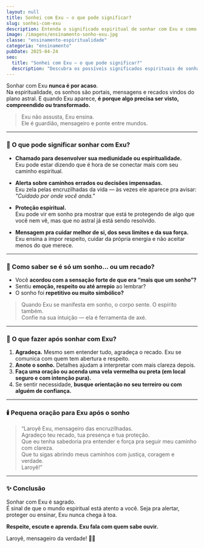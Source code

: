 ```yaml
---
layout: null
title: Sonhei com Exu — o que pode significar?
slug: sonhei-com-exu
description: Entenda o significado espiritual de sonhar com Exu e como interpretar esse chamado com respeito e consciência.
image: /imagens/ensinamento-sonho-exu.jpg
classe: "ensinamento-espiritualidade"
categoria: "ensinamento"
pubDate: 2025-04-24
seo:
  title: "Sonhei com Exu — o que pode significar?"
  description: "Descubra os possíveis significados espirituais de sonhar com Exu, como interpretar esse sinal do astral e o que fazer após o sonho."
---
```


Sonhar com Exu **nunca é por acaso**.  
Na espiritualidade, os sonhos são portais, mensagens e recados vindos do plano astral. E quando Exu aparece, **é porque algo precisa ser visto, compreendido ou transformado.**

> Exu não assusta, Exu ensina.  
> Ele é guardião, mensageiro e ponte entre mundos.  

---

### 🔮 O que pode significar sonhar com Exu?

- **Chamado para desenvolver sua mediunidade ou espiritualidade.**  
  Exu pode estar dizendo que é hora de se conectar mais com seu caminho espiritual.

- **Alerta sobre caminhos errados ou decisões impensadas.**  
  Exu zela pelas encruzilhadas da vida — às vezes ele aparece pra avisar: _"Cuidado por onde você anda."_

- **Proteção espiritual.**  
  Exu pode vir em sonho pra mostrar que está te protegendo de algo que você nem vê, mas que no astral já está sendo resolvido.

- **Mensagem pra cuidar melhor de si, dos seus limites e da sua força.**  
  Exu ensina a impor respeito, cuidar da própria energia e não aceitar menos do que merece.

---

### 🧠 Como saber se é só um sonho... ou um recado?

- Você **acordou com a sensação forte de que era “mais que um sonho”?**  
- Sentiu **emoção, respeito ou até arrepio** ao lembrar?  
- O sonho foi **repetitivo ou muito simbólico?**

> Quando Exu se manifesta em sonho, o corpo sente. O espírito também.  
> Confie na sua intuição — ela é ferramenta de axé.

---

### 🙏 O que fazer após sonhar com Exu?

1. **Agradeça.** Mesmo sem entender tudo, agradeça o recado. Exu se comunica com quem tem abertura e respeito.
2. **Anote o sonho.** Detalhes ajudam a interpretar com mais clareza depois.
3. **Faça uma oração ou acenda uma vela vermelha ou preta (em local seguro e com intenção pura).**
4. Se sentir necessidade, **busque orientação no seu terreiro ou com alguém de confiança.**

---

### 🕯️ Pequena oração para Exu após o sonho

> “Laroyê Exu, mensageiro das encruzilhadas.  
> Agradeço teu recado, tua presença e tua proteção.  
> Que eu tenha sabedoria pra entender e força pra seguir meu caminho com clareza.  
> Que tu sigas abrindo meus caminhos com justiça, coragem e verdade.  
> Laroyê!”

---

### ✨ Conclusão

Sonhar com Exu é sagrado.  
É sinal de que o mundo espiritual está atento a você. Seja pra alertar, proteger ou ensinar, Exu nunca chega à toa.

**Respeite, escute e aprenda. Exu fala com quem sabe ouvir.**

Laroyê, mensageiro da verdade! 🔴🖤
